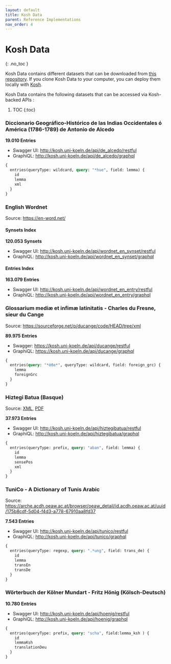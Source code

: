 ```yaml
---
layout: default
title: Kosh Data
parent: Reference Implementations
nav_order: 4
---
```


# Kosh Data
{: .no_toc }

Kosh Data contains different datasets that can be downloaded from [this repository](https://github.com/cceh/kosh_data).
If you clone Kosh Data to your computer, you can deploy them locally with [Kosh](https://github.com/cceh/kosh).

Kosh Data contains the following datasets that can be accessed via Kosh-backed APIs :

1. TOC
{:toc}

### Diccionario Geográfico-Histórico de las Indias Occidentales ó América (1786-1789) de Antonio de Alcedo

**19.010 Entries**

* Swagger UI: <http://kosh.uni-koeln.de/api/de_alcedo/restful>
* GraphiQL:  <http://kosh.uni-koeln.de/api/de_alcedo/graphql>

```graphql
{
  entries(queryType: wildcard, query: "*hue", field: lemma) {
    id 
    lemma
    xml
  }
}
```

### English Wordnet

Source: <https://en-word.net/>

#### Synsets Index

**120.053 Synsets**

* Swagger UI: <http://kosh.uni-koeln.de/api/wordnet_en_synset/restful>
* GraphiQL:  <http://kosh.uni-koeln.de/api/wordnet_en_synset/graphql>

#### Entries Index

**163.079 Entries**

* Swagger UI: <http://kosh.uni-koeln.de/api/wordnet_en_entry/restful>
* GraphiQL:  <http://kosh.uni-koeln.de/api/wordnet_en_entry/graphql>

### Glossarium mediæ et infimæ latinitatis - Charles du Fresne, sieur du Cange

Source: <https://sourceforge.net/p/ducange/code/HEAD/tree/xml>

**89.975 Entries**

* Swagger: <https://kosh.uni-koeln.de/api/ducange/restful>
* GraphiQL: <https://kosh.uni-koeln.de/api/ducange/graphql>

```graphql
{
  entries(query: "*άϐα*", queryType: wildcard, field: foreign_grc) {
    lemma
    foreignGrc
  }
}
```

### Hiztegi Batua (Basque)

Source: [XML](http://www.euskaltzaindia.eus/dok/eaeb/hiztegibatua/hiztegibatua.xml), [PDF](http://www.euskaltzaindia.eus/dok/eaeb/hiztegibatua/hiztegibatua.pdf)

**37.973 Entries**

* Swagger UI: <http://kosh.uni-koeln.de/api/hiztegibatua/restful>
* GraphiQL:  <http://kosh.uni-koeln.de/api/hiztegibatua/graphql>

```graphql
{
  entries(queryType: prefix, query: "aban", field: lemma) {
    id 
    lemma
    sensePos
    xml
  }
}
```

### TuniCo - A Dictionary of Tunis Arabic

Source: <https://arche.acdh.oeaw.ac.at/browser/oeaw_detail/id.acdh.oeaw.ac.at/uuid/175b8cdf-5d04-f4d3-a778-67910aa8fd37>

**7.543 Entries**

* Swagger UI: <http://kosh.uni-koeln.de/api/tunico/restful>
* GraphiQL: <http://kosh.uni-koeln.de/api/tunico/graphql>

```graphql
{
  entries(queryType: regexp, query: ".*ung", field: trans_de) {
    id 
    lemma  
    transEn
    transDe
  }
}
```

### Wörterbuch der Kölner Mundart - Fritz Hönig (Kölsch-Deutsch)

**10.780 Entries**

* Swagger UI: <http://kosh.uni-koeln.de/api/hoenig/restful>
* GraphiQL: <http://kosh.uni-koeln.de/api/hoenig/graphql>

```graphql
{
  entries(queryType: prefix, query: "scha", field:lemma_ksh ) {
    id 
    lemmaKsh
    translationDeu
  }
}
```
